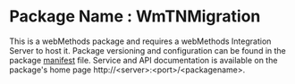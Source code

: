 # Package Name : WmTNMigration
This is a webMethods package and requires a webMethods Integration Server to host it. Package versioning and configuration can be found in the package [manifest](./WmTNMigration/manifest.v3) file. Service and API documentation is available on the package's home page http://&lt;server&gt;:&lt;port&gt;/&lt;packagename>.